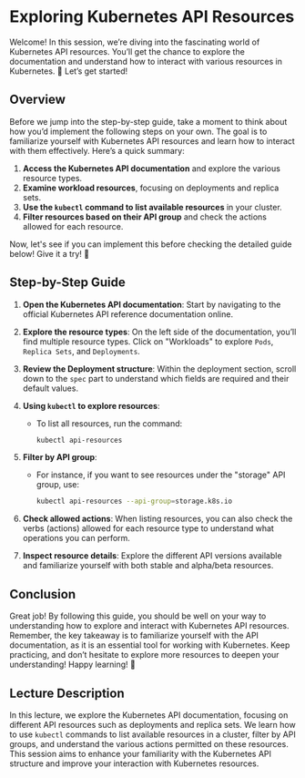 # Exploring Kubernetes API Resources

Welcome! In this session, we’re diving into the fascinating world of Kubernetes API resources. You’ll get the chance to explore the documentation and understand how to interact with various resources in Kubernetes. 🌟 Let’s get started!

## Overview

Before we jump into the step-by-step guide, take a moment to think about how you’d implement the following steps on your own. The goal is to familiarize yourself with Kubernetes API resources and learn how to interact with them effectively. Here’s a quick summary:

1. **Access the Kubernetes API documentation** and explore the various resource types.
2. **Examine workload resources**, focusing on deployments and replica sets.
3. **Use the `kubectl` command to list available resources** in your cluster.
4. **Filter resources based on their API group** and check the actions allowed for each resource.

Now, let's see if you can implement this before checking the detailed guide below! Give it a try! 🙌

## Step-by-Step Guide

1. **Open the Kubernetes API documentation**: Start by navigating to the official Kubernetes API reference documentation online.
  
2. **Explore the resource types**: On the left side of the documentation, you’ll find multiple resource types. Click on "Workloads" to explore `Pods`, `Replica Sets`, and `Deployments`.

3. **Review the Deployment structure**: Within the deployment section, scroll down to the `spec` part to understand which fields are required and their default values.

4. **Using `kubectl` to explore resources**:
   - To list all resources, run the command: 
     ```bash
     kubectl api-resources
     ```

5. **Filter by API group**:
   - For instance, if you want to see resources under the "storage" API group, use:
     ```bash
     kubectl api-resources --api-group=storage.k8s.io
     ```

6. **Check allowed actions**: When listing resources, you can also check the verbs (actions) allowed for each resource type to understand what operations you can perform.

7. **Inspect resource details**: Explore the different API versions available and familiarize yourself with both stable and alpha/beta resources.

## Conclusion

Great job! By following this guide, you should be well on your way to understanding how to explore and interact with Kubernetes API resources. Remember, the key takeaway is to familiarize yourself with the API documentation, as it is an essential tool for working with Kubernetes. Keep practicing, and don’t hesitate to explore more resources to deepen your understanding! Happy learning! 🚀

## Lecture Description

In this lecture, we explore the Kubernetes API documentation, focusing on different API resources such as deployments and replica sets. We learn how to use `kubectl` commands to list available resources in a cluster, filter by API groups, and understand the various actions permitted on these resources. This session aims to enhance your familiarity with the Kubernetes API structure and improve your interaction with Kubernetes resources.